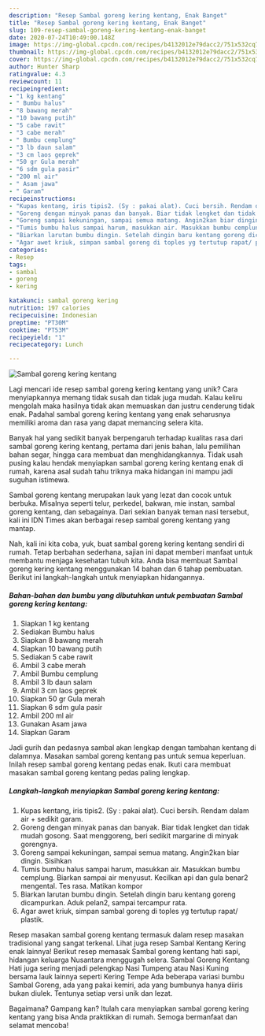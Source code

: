 ```yaml
---
description: "Resep Sambal goreng kering kentang, Enak Banget"
title: "Resep Sambal goreng kering kentang, Enak Banget"
slug: 109-resep-sambal-goreng-kering-kentang-enak-banget
date: 2020-07-24T10:49:00.148Z
image: https://img-global.cpcdn.com/recipes/b4132012e79dacc2/751x532cq70/sambal-goreng-kering-kentang-foto-resep-utama.jpg
thumbnail: https://img-global.cpcdn.com/recipes/b4132012e79dacc2/751x532cq70/sambal-goreng-kering-kentang-foto-resep-utama.jpg
cover: https://img-global.cpcdn.com/recipes/b4132012e79dacc2/751x532cq70/sambal-goreng-kering-kentang-foto-resep-utama.jpg
author: Hunter Sharp
ratingvalue: 4.3
reviewcount: 11
recipeingredient:
- "1 kg kentang"
- " Bumbu halus"
- "8 bawang merah"
- "10 bawang putih"
- "5 cabe rawit"
- "3 cabe merah"
- " Bumbu cemplung"
- "3 lb daun salam"
- "3 cm laos geprek"
- "50 gr Gula merah"
- "6 sdm gula pasir"
- "200 ml air"
- " Asam jawa"
- " Garam"
recipeinstructions:
- "Kupas kentang, iris tipis2. (Sy : pakai alat). Cuci bersih. Rendam dalam air + sedikit garam."
- "Goreng dengan minyak panas dan banyak. Biar tidak lengket dan tidak mudah gosong. Saat menggoreng, beri sedikit margarine di minyak gorengnya."
- "Goreng sampai kekuningan, sampai semua matang. Angin2kan biar dingin. Sisihkan"
- "Tumis bumbu halus sampai harum, masukkan air. Masukkan bumbu cemplung. Biarkan sampai air menyusut. Kecilkan api dan gula benar2 mengental. Tes rasa. Matikan kompor"
- "Biarkan larutan bumbu dingin. Setelah dingin baru kentang goreng dicampurkan. Aduk pelan2, sampai tercampur rata."
- "Agar awet kriuk, simpan sambal goreng di toples yg tertutup rapat/ plastik."
categories:
- Resep
tags:
- sambal
- goreng
- kering

katakunci: sambal goreng kering 
nutrition: 197 calories
recipecuisine: Indonesian
preptime: "PT30M"
cooktime: "PT53M"
recipeyield: "1"
recipecategory: Lunch

---
```



![Sambal goreng kering kentang](https://img-global.cpcdn.com/recipes/b4132012e79dacc2/751x532cq70/sambal-goreng-kering-kentang-foto-resep-utama.jpg)

Lagi mencari ide resep sambal goreng kering kentang yang unik? Cara menyiapkannya memang tidak susah dan tidak juga mudah. Kalau keliru mengolah maka hasilnya tidak akan memuaskan dan justru cenderung tidak enak. Padahal sambal goreng kering kentang yang enak seharusnya memiliki aroma dan rasa yang dapat memancing selera kita.

Banyak hal yang sedikit banyak berpengaruh terhadap kualitas rasa dari sambal goreng kering kentang, pertama dari jenis bahan, lalu pemilihan bahan segar, hingga cara membuat dan menghidangkannya. Tidak usah pusing kalau hendak menyiapkan sambal goreng kering kentang enak di rumah, karena asal sudah tahu triknya maka hidangan ini mampu jadi suguhan istimewa.

Sambal goreng kentang merupakan lauk yang lezat dan cocok untuk berbuka. Misalnya seperti telur, perkedel, bakwan, mie instan, sambal goreng kentang, dan sebagainya. Dari sekian banyak teman nasi tersebut, kali ini IDN Times akan berbagai resep sambal goreng kentang yang mantap.


Nah, kali ini kita coba, yuk, buat sambal goreng kering kentang sendiri di rumah. Tetap berbahan sederhana, sajian ini dapat memberi manfaat untuk membantu menjaga kesehatan tubuh kita. Anda bisa membuat Sambal goreng kering kentang menggunakan 14 bahan dan 6 tahap pembuatan. Berikut ini langkah-langkah untuk menyiapkan hidangannya.

<!--inarticleads1-->

##### Bahan-bahan dan bumbu yang dibutuhkan untuk pembuatan Sambal goreng kering kentang:

1. Siapkan 1 kg kentang
1. Sediakan  Bumbu halus
1. Siapkan 8 bawang merah
1. Siapkan 10 bawang putih
1. Sediakan 5 cabe rawit
1. Ambil 3 cabe merah
1. Ambil  Bumbu cemplung
1. Ambil 3 lb daun salam
1. Ambil 3 cm laos geprek
1. Siapkan 50 gr Gula merah
1. Siapkan 6 sdm gula pasir
1. Ambil 200 ml air
1. Gunakan  Asam jawa
1. Siapkan  Garam


Jadi gurih dan pedasnya sambal akan lengkap dengan tambahan kentang di dalamnya. Masakan sambal goreng kentang pas untuk semua keperluan. Inilah resep sambal goreng kentang pedas enak. Ikuti cara membuat masakan sambal goreng kentang pedas paling lengkap. 

<!--inarticleads2-->

##### Langkah-langkah menyiapkan Sambal goreng kering kentang:

1. Kupas kentang, iris tipis2. (Sy : pakai alat). Cuci bersih. Rendam dalam air + sedikit garam.
1. Goreng dengan minyak panas dan banyak. Biar tidak lengket dan tidak mudah gosong. Saat menggoreng, beri sedikit margarine di minyak gorengnya.
1. Goreng sampai kekuningan, sampai semua matang. Angin2kan biar dingin. Sisihkan
1. Tumis bumbu halus sampai harum, masukkan air. Masukkan bumbu cemplung. Biarkan sampai air menyusut. Kecilkan api dan gula benar2 mengental. Tes rasa. Matikan kompor
1. Biarkan larutan bumbu dingin. Setelah dingin baru kentang goreng dicampurkan. Aduk pelan2, sampai tercampur rata.
1. Agar awet kriuk, simpan sambal goreng di toples yg tertutup rapat/ plastik.


Resep masakan sambal goreng kentang termasuk dalam resep masakan tradisional yang sangat terkenal. Lihat juga resep Sambal Kentang Kering enak lainnya! Berikut resep memasak Sambal goreng kentang hati sapi, hidangan keluarga Nusantara menggugah selera. Sambal Goreng Kentang Hati juga sering menjadi pelengkap Nasi Tumpeng atau Nasi Kuning bersama lauk lainnya seperti Kering Tempe Ada beberapa variasi bumbu Sambal Goreng, ada yang pakai kemiri, ada yang bumbunya hanya diiris bukan diulek. Tentunya setiap versi unik dan lezat. 

Bagaimana? Gampang kan? Itulah cara menyiapkan sambal goreng kering kentang yang bisa Anda praktikkan di rumah. Semoga bermanfaat dan selamat mencoba!

